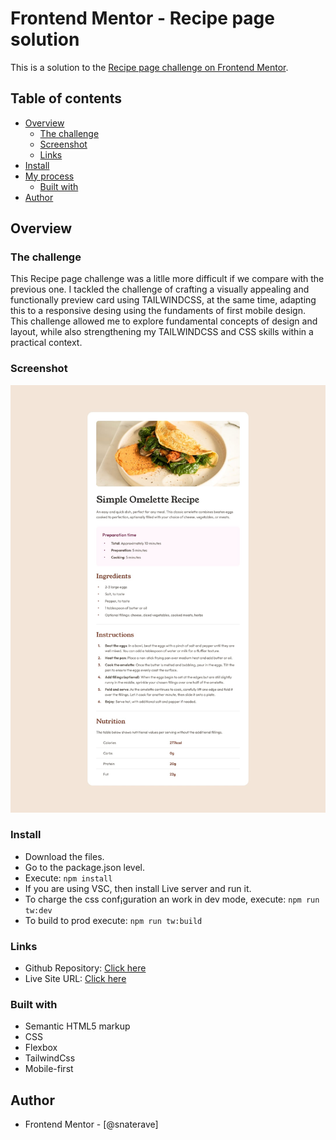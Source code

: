 # Frontend Mentor - Recipe page solution

This is a solution to the [Recipe page challenge on Frontend Mentor](https://www.frontendmentor.io/challenges/recipe-page-KiTsR8QQKm).
## Table of contents

- [Overview](#overview)
  - [The challenge](#the-challenge)
  - [Screenshot](#screenshot)
  - [Links](#links)
- [Install](#install)
- [My process](#my-process)
  - [Built with](#built-with)
- [Author](#author)

## Overview

### The challenge

This Recipe page challenge was a litlle more difficult if we compare with the previous one. I tackled the challenge of crafting a visually appealing and functionally preview card using TAILWINDCSS, at the same time, adapting this to a responsive desing using the fundaments of first mobile design.  This challenge allowed me to explore fundamental concepts of design and layout, while also strengthening my TAILWINDCSS and CSS skills within a practical context.
### Screenshot

![](./desktop-design.jpg)

### Install
- Download the files.
- Go to the package.json level.
- Execute:
`npm install`
- If you are using VSC, then install Live server and run it.
- To charge the css conf¡guration an work in dev mode, execute:
`npm run tw:dev`
- To build to prod execute:
`npm run tw:build`


### Links

- Github Repository: [Click here](https://github.com/snaterave/challenge-4)
- Live Site URL: [Click here](https://magical-sprite-8f1dba.netlify.app/)



### Built with

- Semantic HTML5 markup
- CSS 
- Flexbox
- TailwindCss
- Mobile-first


## Author

- Frontend Mentor - [@snaterave]

